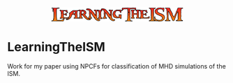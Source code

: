 
<p align="center">
  <img src="images/logo.png" width="60%">
</p>


# LearningTheISM

Work for my paper using NPCFs for classification of MHD simulations of the ISM.

